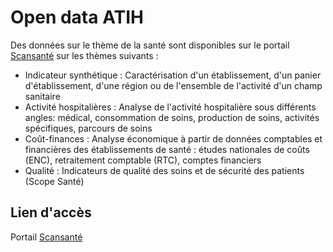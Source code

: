 # Open data ATIH
<!-- SPDX-License-Identifier: MPL-2.0 -->

Des données sur le thème de la santé sont disponibles sur le portail [Scansanté](https://www.scansante.fr/) sur les thèmes suivants :

- Indicateur synthétique : Caractérisation d'un établissement, d'un panier d'établissement, d'une région ou de l'ensemble de l'activité d'un champ sanitaire
- Activité hospitalières : Analyse de l'activité hospitalière sous différents angles: médical, consommation de soins, production de soins, activités spécifiques, parcours de soins
- Coût-finances : Analyse économique à partir de données comptables et financières des établissements de santé : études nationales de coûts (ENC), retraitement comptable (RTC), comptes financiers
- Qualité : Indicateurs de qualité des soins et de sécurité des patients (Scope Santé)

## Lien d'accès
Portail [Scansanté](https://www.scansante.fr/)

